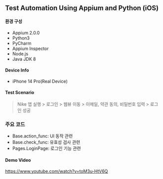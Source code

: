 ## Test Automation Using Appium and Python (iOS)

#### 환경 구성
- Appium 2.0.0
- Python3
- PyCharm
- Appium Inspector
- Node.js
- Java JDK 8

#### Device Info
* iPhone 14 Pro(Real Device)

#### Test Scenario
> Nike 앱 실행 > 로그인 > 웹뷰 이동 > 이메일, 약관 동의, 비밀번호 입력 > 로그인 성공

### 주요 코드
- Base.action_func: UI 동작 관련
- Base.check_func: 유효성 검사 관련
- Pages.LoginPage: 로그인 기능 관련

#### Demo Video
https://www.youtube.com/watch?v=toM3u-HtV6Q
